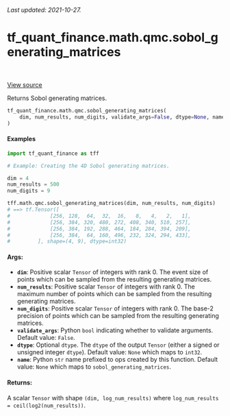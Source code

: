<!--
This file is generated by a tool. Do not edit directly.
For open-source contributions the docs will be updated automatically.
-->

*Last updated: 2021-10-27.*

<div itemscope itemtype="http://developers.google.com/ReferenceObject">
<meta itemprop="name" content="tf_quant_finance.math.qmc.sobol_generating_matrices" />
<meta itemprop="path" content="Stable" />
</div>

# tf_quant_finance.math.qmc.sobol_generating_matrices

<!-- Insert buttons and diff -->

<table class="tfo-notebook-buttons tfo-api" align="left">
</table>

<a target="_blank" href="https://github.com/google/tf-quant-finance/blob/master/tf_quant_finance/math/qmc/sobol.py">View source</a>



Returns Sobol generating matrices.

```python
tf_quant_finance.math.qmc.sobol_generating_matrices(
    dim, num_results, num_digits, validate_args=False, dtype=None, name=None
)
```



<!-- Placeholder for "Used in" -->

#### Examples

```python
import tf_quant_finance as tff

# Example: Creating the 4D Sobol generating matrices.

dim = 4
num_results = 500
num_digits = 9

tff.math.qmc.sobol_generating_matrices(dim, num_results, num_digits)
# ==> tf.Tensor([
#             [256, 128,  64,  32,  16,   8,   4,   2,   1],
#             [256, 384, 320, 480, 272, 408, 340, 510, 257],
#             [256, 384, 192, 288, 464, 184, 284, 394, 209],
#             [256, 384,  64, 160, 496, 232, 324, 294, 433],
#         ], shape=(4, 9), dtype=int32)
```

#### Args:


* <b>`dim`</b>: Positive scalar `Tensor` of integers with rank 0. The event size of
  points which can be sampled from the resulting generating matrices.
* <b>`num_results`</b>: Positive scalar `Tensor` of integers with rank 0. The maximum
  number of points which can be sampled from the resulting generating
  matrices.
* <b>`num_digits`</b>: Positive scalar `Tensor` of integers with rank 0. The base-2
  precision of points which can be sampled from the resulting generating
  matrices.
* <b>`validate_args`</b>: Python `bool` indicating whether to validate arguments.
  Default value: `False`.
* <b>`dtype`</b>: Optional `dtype`. The `dtype` of the output `Tensor` (either a signed
  or unsigned integer `dtype`).
  Default value: `None` which maps to `int32`.
* <b>`name`</b>: Python `str` name prefixed to ops created by this function.
  Default value: `None` which maps to `sobol_generating_matrices`.


#### Returns:

A scalar `Tensor` with shape `(dim, log_num_results)` where
`log_num_results = ceil(log2(num_results))`.

